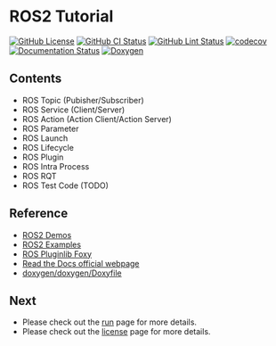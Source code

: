 # ROS2 Tutorial
[![GitHub License](https://img.shields.io/github/license/JaehyunShim/ros2_tutorial)](https://github.com/JaehyunShim/ros2_tutorial/blob/master/LICENSE)
[![GitHub CI Status](https://github.com/JaehyunShim/ros2_tutorial/workflows/CI/badge.svg)](https://github.com/JaehyunShim/ros2_tutorial/actions?query=workflow%3ACI)
[![GitHub Lint Status](https://github.com/JaehyunShim/ros2_tutorial/workflows/Lint/badge.svg)](https://github.com/JaehyunShim/ros2_tutorial/actions?query=workflow%3ALint)
[![codecov](https://codecov.io/gh/JaehyunShim/ros2_tutorial/branch/master/graph/badge.svg)](https://codecov.io/gh/JaehyunShim/ros2_tutorial)
[![Documentation Status](https://readthedocs.org/projects/ros2-tutorial/badge/?version=latest)](https://ros2-tutorial.readthedocs.io/en/latest/?badge=latest)
[![Doxygen](https://img.shields.io/badge/doxygen-documentation-blue.svg)](https://jaehyunshim.github.io/docs.ros2_tutorial.org/)

## Contents
- ROS Topic (Pubisher/Subscriber)
- ROS Service (Client/Server)
- ROS Action (Action Client/Action Server)
- ROS Parameter
- ROS Launch
- ROS Lifecycle
- ROS Plugin
- ROS Intra Process
- ROS RQT
- ROS Test Code (TODO)

## Reference
- [ROS2 Demos](https://github.com/ros2/demos)
- [ROS2 Examples](https://github.com/ros2/examples)
- [ROS Pluginlib Foxy](https://github.com/ros/pluginlib/tree/foxy)
- [Read the Docs official webpage](https://readthedocs.org)
- [doxygen/doxygen/Doxyfile](https://github.com/doxygen/doxygen/blob/master/Doxyfile)

## Next
- Please check out the [run](run.md) page for more details.
- Please  check out the [license](license.md) page for more details.

